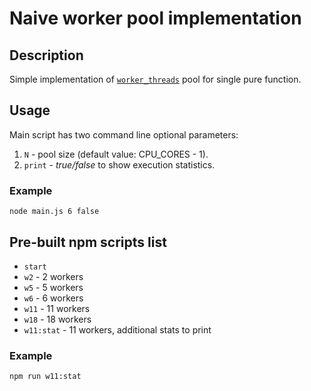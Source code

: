 # Naive worker pool implementation

## Description
Simple implementation of [`worker_threads`](https://nodejs.org/api/worker_threads.html) pool for single pure function.

## Usage
Main script has two command line optional parameters:  
1. `N` - pool size (default value: CPU_CORES - 1).
2. `print` - *true/false* to show execution statistics.

### Example 
`node main.js 6 false`

## Pre-built npm scripts list
- `start`
- `w2` - 2 workers
- `w5` - 5 workers
- `w6` - 6 workers
- `w11` - 11 workers
- `w18` - 18 workers
- `w11:stat` - 11 workers, additional stats to print
### Example
`npm run w11:stat`
